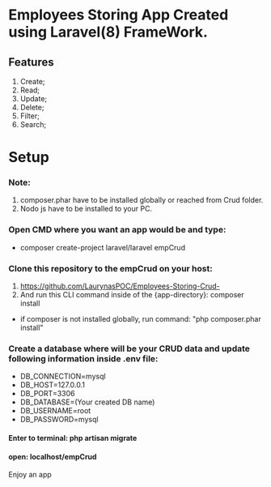 # Employees Storing App Created using Laravel(8) FrameWork.
## Features
1. Create;
2. Read;
3. Update;
4. Delete;
5. Filter;
6. Search;
# Setup
### Note:
1. composer.phar have to be installed globally or reached from Crud folder.
2. Nodo js have to be installed to your PC.
### Open CMD where you want an app would be and type:
* composer create-project laravel/laravel empCrud

### Clone this repository to the empCrud on your host:
1. https://github.com/LaurynasPOC/Employees-Storing-Crud-
2. And run this CLI command inside of the {app-directory}: 
composer install
* if composer is not installed globally, run command: "php composer.phar install"

### Create a database where will be your CRUD data and update following information inside .env file:
* DB_CONNECTION=mysql
* DB_HOST=127.0.0.1     
* DB_PORT=3306          
* DB_DATABASE=(Your created DB name) 
* DB_USERNAME=root   
* DB_PASSWORD=mysql

#### Enter to terminal: php artisan migrate

#### open: localhost/empCrud

Enjoy an app
